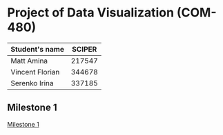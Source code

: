 # Project of Data Visualization (COM-480)

| Student's name  | SCIPER |
| --------------- | ------ |
| Matt Amina      | 217547 |
| Vincent Florian | 344678 |
| Serenko Irina   | 337185 |

## Milestone 1

[Milestone 1](Milestone1.md)
